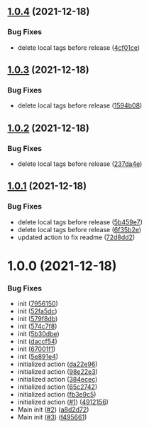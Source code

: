 ## [1.0.4](https://github.com/swarm-io/action-build-push-image/compare/v1.0.3...v1.0.4) (2021-12-18)


### Bug Fixes

* delete local tags before release ([4cf01ce](https://github.com/swarm-io/action-build-push-image/commit/4cf01ce2e2e71cfd59f557ac3acf6b7a91d10df2))

## [1.0.3](https://github.com/swarm-io/action-build-push-image/compare/v1.0.2...v1.0.3) (2021-12-18)


### Bug Fixes

* delete local tags before release ([1594b08](https://github.com/swarm-io/action-build-push-image/commit/1594b088c1e09cd9515034755df831474cbdc767))

## [1.0.2](https://github.com/swarm-io/action-build-push-image/compare/v1.0.1...v1.0.2) (2021-12-18)


### Bug Fixes

* delete local tags before release ([237da4e](https://github.com/swarm-io/action-build-push-image/commit/237da4ea34c6bbe7f50e78da54d53f5e861e5e2b))

## [1.0.1](https://github.com/swarm-io/action-build-push-image/compare/v1.0.0...v1.0.1) (2021-12-18)


### Bug Fixes

* delete local tags before release ([5b459e7](https://github.com/swarm-io/action-build-push-image/commit/5b459e721766aab625c1a4a01bc1b1ef4a122580))
* delete local tags before release ([6f35b2e](https://github.com/swarm-io/action-build-push-image/commit/6f35b2e1eff5604ae788e44265f0c82f99aa938a))
* updated action to fix readme ([72d8dd2](https://github.com/swarm-io/action-build-push-image/commit/72d8dd2745c1d81436c3ef1acc9d2b6bb3d41cfb))

# 1.0.0 (2021-12-18)


### Bug Fixes

* init ([7956150](https://github.com/swarm-io/action-build-push-image/commit/795615082fa228b0221f1490a597b825791c07a0))
* init ([52fa5dc](https://github.com/swarm-io/action-build-push-image/commit/52fa5dc8cdb26cbce6b67b7859fbef199b931edb))
* init ([579f8db](https://github.com/swarm-io/action-build-push-image/commit/579f8db6ebd866eb4c42caa083a91b0f0d1af950))
* init ([574c7f8](https://github.com/swarm-io/action-build-push-image/commit/574c7f820e482f8190bb957b5bae7ea1e40dca6f))
* init ([5b30dbe](https://github.com/swarm-io/action-build-push-image/commit/5b30dbe961efdea4cdcd76072895b0f5c6807027))
* init ([daccf54](https://github.com/swarm-io/action-build-push-image/commit/daccf545b2d6bac3a6f56f300d9b9084bdf88aff))
* init ([67001f1](https://github.com/swarm-io/action-build-push-image/commit/67001f16addde585b7a78141bd0f8a9c900e5d99))
* init ([5e891e4](https://github.com/swarm-io/action-build-push-image/commit/5e891e4234867ea8ace0a144efd73edd1f9fc28c))
* initialized action ([da22e96](https://github.com/swarm-io/action-build-push-image/commit/da22e960a260e7a01554f3814f50fe55e2055b16))
* initialized action ([98e22e3](https://github.com/swarm-io/action-build-push-image/commit/98e22e32fb044bed05b4010b2143bf096ff93560))
* initialized action ([384ecec](https://github.com/swarm-io/action-build-push-image/commit/384ecec831afdd4d45f113d454a7edf529ab5d87))
* initialized action ([65c2742](https://github.com/swarm-io/action-build-push-image/commit/65c27424c6c62754b3391412026d2a68cc7c5146))
* initialized action ([fb3e9c5](https://github.com/swarm-io/action-build-push-image/commit/fb3e9c50724161c18900ed148b578690bd5105fd))
* initialized action ([#1](https://github.com/swarm-io/action-build-push-image/issues/1)) ([4912156](https://github.com/swarm-io/action-build-push-image/commit/49121565d30b0fc3b6c531c9dfb418c877570c60))
* Main init ([#2](https://github.com/swarm-io/action-build-push-image/issues/2)) ([a8d2d72](https://github.com/swarm-io/action-build-push-image/commit/a8d2d725cc007cc072f4f9940bc2445767e50205))
* Main init ([#3](https://github.com/swarm-io/action-build-push-image/issues/3)) ([f495661](https://github.com/swarm-io/action-build-push-image/commit/f495661ba42724d5aecc92ff8558eb4f8871c935))
